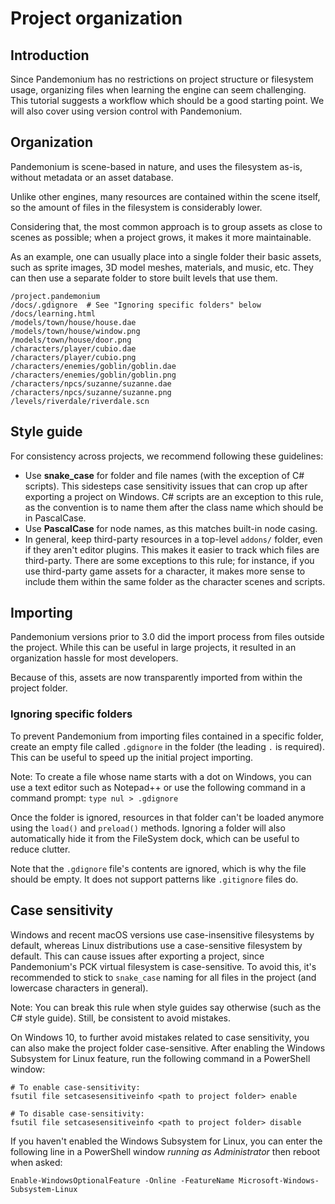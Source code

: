 
# Project organization

## Introduction

Since Pandemonium has no restrictions on project structure or filesystem usage,
organizing files when learning the engine can seem challenging. This
tutorial suggests a workflow which should be a good starting point.
We will also cover using version control with Pandemonium.

## Organization

Pandemonium is scene-based in nature, and uses the filesystem as-is,
without metadata or an asset database.

Unlike other engines, many resources are contained within the scene
itself, so the amount of files in the filesystem is considerably lower.

Considering that, the most common approach is to group assets as close
to scenes as possible; when a project grows, it makes it more
maintainable.

As an example, one can usually place into a single folder their basic assets,
such as sprite images, 3D model meshes, materials, and music, etc.
They can then use a separate folder to store built levels that use them.

```
/project.pandemonium
/docs/.gdignore  # See "Ignoring specific folders" below
/docs/learning.html
/models/town/house/house.dae
/models/town/house/window.png
/models/town/house/door.png
/characters/player/cubio.dae
/characters/player/cubio.png
/characters/enemies/goblin/goblin.dae
/characters/enemies/goblin/goblin.png
/characters/npcs/suzanne/suzanne.dae
/characters/npcs/suzanne/suzanne.png
/levels/riverdale/riverdale.scn
```

## Style guide

For consistency across projects, we recommend following these guidelines:

- Use **snake_case** for folder and file names (with the exception of C#
  scripts). This sidesteps case sensitivity issues that can crop up after
  exporting a project on Windows. C# scripts are an exception to this rule,
  as the convention is to name them after the class name which should be
  in PascalCase.
- Use **PascalCase** for node names, as this matches built-in node casing.
- In general, keep third-party resources in a top-level `addons/` folder, even
  if they aren't editor plugins. This makes it easier to track which files are
  third-party. There are some exceptions to this rule; for instance, if you use
  third-party game assets for a character, it makes more sense to include them
  within the same folder as the character scenes and scripts.

## Importing

Pandemonium versions prior to 3.0 did the import process from files outside
the project. While this can be useful in large projects, it
resulted in an organization hassle for most developers.

Because of this, assets are now transparently imported from within the project
folder.

### Ignoring specific folders

To prevent Pandemonium from importing files contained in a specific folder, create
an empty file called `.gdignore` in the folder (the leading `.` is required).
This can be useful to speed up the initial project importing.

Note: To create a file whose name starts with a dot on Windows, you can use a
text editor such as Notepad++ or use the following command in a
command prompt: `type nul > .gdignore`

Once the folder is ignored, resources in that folder can't be loaded anymore
using the `load()` and `preload()` methods. Ignoring a folder will also
automatically hide it from the FileSystem dock, which can be useful to reduce clutter.

Note that the `.gdignore` file's contents are ignored, which is why the file
should be empty. It does not support patterns like `.gitignore` files do.

## Case sensitivity

Windows and recent macOS versions use case-insensitive filesystems by default,
whereas Linux distributions use a case-sensitive filesystem by default.
This can cause issues after exporting a project, since Pandemonium's PCK virtual
filesystem is case-sensitive. To avoid this, it's recommended to stick to
`snake_case` naming for all files in the project (and lowercase characters
in general).

Note: You can break this rule when style guides say otherwise (such as the
C# style guide). Still, be consistent to avoid mistakes.

On Windows 10, to further avoid mistakes related to case sensitivity,
you can also make the project folder case-sensitive. After enabling the Windows
Subsystem for Linux feature, run the following command in a PowerShell window:

```
# To enable case-sensitivity:
fsutil file setcasesensitiveinfo <path to project folder> enable

# To disable case-sensitivity:
fsutil file setcasesensitiveinfo <path to project folder> disable
```

If you haven't enabled the Windows Subsystem for Linux, you can enter the
following line in a PowerShell window *running as Administrator* then reboot
when asked:

```
Enable-WindowsOptionalFeature -Online -FeatureName Microsoft-Windows-Subsystem-Linux
```

